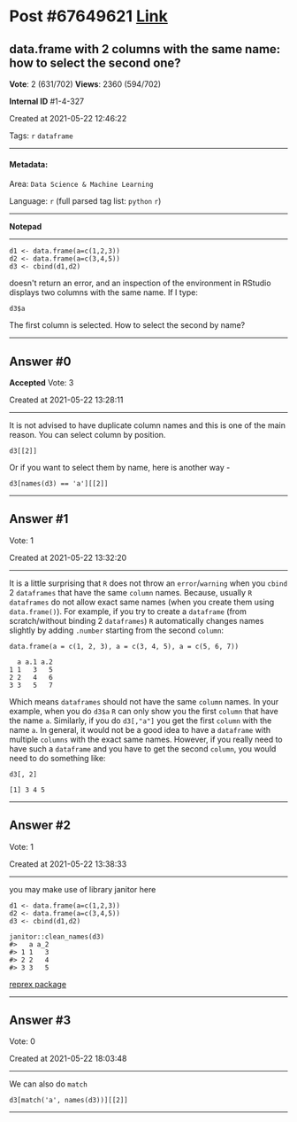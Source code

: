 
# Post \#67649621 [Link](https://stackoverflow.com/questions/67649621/)

## data.frame with 2 columns with the same name: how to select the second one?

**Vote**: 2 (631/702) **Views**: 2360 (594/702) 

**Internal ID** \#1-4-327

Created at 2021-05-22 12:46:22

Tags: `r` `dataframe`

----------

#### Metadata:

Area: `Data Science & Machine Learning`

Language: `r` (full parsed tag list: `python` `r`)

----------

**Notepad**


----------

```
d1 <- data.frame(a=c(1,2,3))
d2 <- data.frame(a=c(3,4,5))
d3 <- cbind(d1,d2)
```

doesn't return an error, and an inspection of the environment in RStudio displays two columns with the same name.
If I type:
```
d3$a
```

The first column is selected. How to select the second by name?


----------
        
## Answer \#0

**Accepted** Vote: 3

Created at 2021-05-22 13:28:11

------------

It is not advised to have duplicate column names and this is one of the main reason.
You can select column by position.
```
d3[[2]]
```

Or if you want to select them by name, here is another way -
```
d3[names(d3) == 'a'][[2]]
```



------------
    
    
## Answer \#1

 Vote: 1

Created at 2021-05-22 13:32:20

------------

It is a little surprising that `R` does not throw an `error`/`warning` when you `cbind` 2 `dataframes` that have the same `column` names. Because, usually `R dataframes` do not allow exact same names (when you create them using `data.frame()`).
For example, if you try to create a `dataframe` (from scratch/without binding 2 `dataframes`) `R` automatically changes names slightly by adding `.number` starting from the second `column`:
```
data.frame(a = c(1, 2, 3), a = c(3, 4, 5), a = c(5, 6, 7))

  a a.1 a.2
1 1   3   5
2 2   4   6
3 3   5   7
```

Which means `dataframes` should not have the same `column` names. In your example, when you do `d3$a` `R` can only show you the first `column` that have the name `a`. Similarly, if you do `d3[,"a"]` you get the first `column` with the name `a`.
In general, it would not be a good idea to have a `dataframe` with multiple `columns` with the exact same names. However, if you really need to have such a `dataframe` and you have to get the second `column`, you would need to do something like:
```
d3[, 2]

[1] 3 4 5
```



------------
    
    
## Answer \#2

 Vote: 1

Created at 2021-05-22 13:38:33

------------

you may make use of library janitor here
```
d1 <- data.frame(a=c(1,2,3))
d2 <- data.frame(a=c(3,4,5))
d3 <- cbind(d1,d2)

janitor::clean_names(d3)
#>   a a_2
#> 1 1   3
#> 2 2   4
#> 3 3   5
```

[reprex package](https://reprex.tidyverse.org)


------------
    
    
## Answer \#3

 Vote: 0

Created at 2021-05-22 18:03:48

------------

We can also do `match`
```
d3[match('a', names(d3))][[2]]
```



------------
    
    